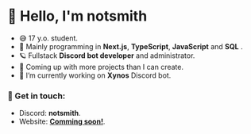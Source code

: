# 👋 Hello, I'm notsmith

- 😅 17 y.o. student.
- 🎉 Mainly programming in **Next.js**, **TypeScript**, **JavaScript** and **SQL** .
- 🪐 Fullstack **Discord bot developer** and administrator.
- 🌱 Coming up with more projects than I can create.
- 🔭 I’m currently working on **Xynos** Discord bot.

### 💬 Get in touch:
- Discord: **notsmith**.
- Website: **[Comming soon!](https://notsmith.repl.co)**.

